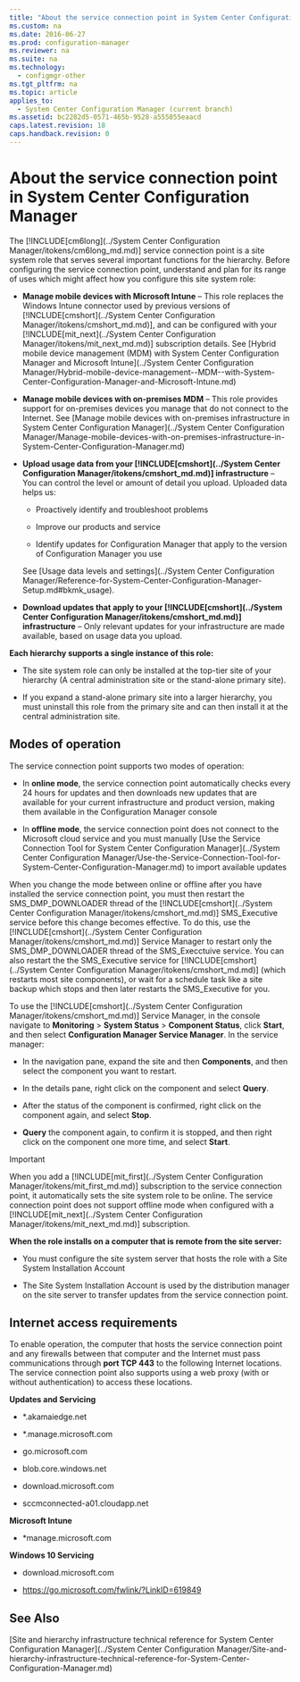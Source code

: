 ```yaml
---
title: "About the service connection point in System Center Configuration Manager"
ms.custom: na
ms.date: 2016-06-27
ms.prod: configuration-manager
ms.reviewer: na
ms.suite: na
ms.technology: 
  - configmgr-other
ms.tgt_pltfrm: na
ms.topic: article
applies_to: 
  - System Center Configuration Manager (current branch)
ms.assetid: bc2282d5-0571-465b-9528-a555855eaacd
caps.latest.revision: 18
caps.handback.revision: 0
---
```

# About the service connection point in System Center Configuration Manager
The [!INCLUDE[cm6long](../System Center Configuration Manager/itokens/cm6long_md.md)] service connection point is a site system role that serves several important functions for the hierarchy. Before configuring the service connection point, understand and plan for its range of uses which might affect how you configure this site system role:  
  
-   **Manage mobile devices with Microsoft Intune** – This role replaces the Windows Intune connector  used by previous versions of [!INCLUDE[cmshort](../System Center Configuration Manager/itokens/cmshort_md.md)], and can be configured with your [!INCLUDE[mit_next](../System Center Configuration Manager/itokens/mit_next_md.md)] subscription details. See [Hybrid mobile device management (MDM) with System Center Configuration Manager and Microsoft Intune](../System Center Configuration Manager/Hybrid-mobile-device-management--MDM--with-System-Center-Configuration-Manager-and-Microsoft-Intune.md)  
  
-   **Manage mobile devices with on-premises MDM** – This role provides support for on-premises devices you manage that do not connect to the Internet. See [Manage mobile devices with on-premises infrastructure in System Center Configuration Manager](../System Center Configuration Manager/Manage-mobile-devices-with-on-premises-infrastructure-in-System-Center-Configuration-Manager.md)  
  
-   **Upload usage data from your [!INCLUDE[cmshort](../System Center Configuration Manager/itokens/cmshort_md.md)] infrastructure** – You can control the level or amount of detail you upload. Uploaded data helps us:  
  
    -   Proactively identify and troubleshoot problems  
  
    -   Improve our products and service  
  
    -   Identify updates for Configuration Manager that apply to the version of Configuration Manager you use  
  
     See [Usage data levels and settings](../System Center Configuration Manager/Reference-for-System-Center-Configuration-Manager-Setup.md#bkmk_usage).  
  
-   **Download updates that apply to your [!INCLUDE[cmshort](../System Center Configuration Manager/itokens/cmshort_md.md)] infrastructure** – Only relevant updates for your infrastructure are made available, based on usage data you upload.  
  
 **Each hierarchy supports a single instance of this role:**  
  
-   The site system role can only be installed at the top-tier site of your hierarchy (A central administration site or the stand-alone primary site).  
  
-   If you expand a stand-alone primary site into a larger hierarchy, you must uninstall this role from the primary site and can then install it at the central administration site.  
  
##  <a name="bkmk_modes"></a> Modes of operation  
 The service connection point supports two modes of operation:  
  
-   In **online mode**, the service connection point automatically checks every 24 hours for updates and then downloads new updates that are available for your current infrastructure and product version, making them available in the Configuration Manager console  
  
-   In **offline mode**, the service connection point does not connect to the Microsoft cloud service and you must manually [Use the Service Connection Tool for System Center Configuration Manager](../System Center Configuration Manager/Use-the-Service-Connection-Tool-for-System-Center-Configuration-Manager.md) to import available updates  
  
 When you change the mode between online or offline after you have installed the service connection point, you  must then restart the SMS_DMP_DOWNLOADER thread of the [!INCLUDE[cmshort](../System Center Configuration Manager/itokens/cmshort_md.md)] SMS_Executive service before this change becomes effective.  To do this, use the [!INCLUDE[cmshort](../System Center Configuration Manager/itokens/cmshort_md.md)] Service Manager to restart only the SMS_DMP_DOWNLOADER thread of the SMS_Execctuive service.  You can also restart the the SMS_Executive service for [!INCLUDE[cmshort](../System Center Configuration Manager/itokens/cmshort_md.md)] (which restarts most site components), or wait for a schedule task like a site backup which stops and then later restarts the SMS_Executive for you.  
  
 To use the [!INCLUDE[cmshort](../System Center Configuration Manager/itokens/cmshort_md.md)] Service Manager, in the console navigate to **Monitoring** > **System Status** > **Component Status**, click **Start**, and then   select **Configuration Manager Service Manager**.  In the service manager:  
  
-   In the navigation pane, expand the  site and then **Components**, and then select the component you want to restart.  
  
-   In the details pane, right click on the component and select **Query**.  
  
-   After the status of the component is confirmed, right click on the component again, and select **Stop**.  
  
-   **Query** the component again, to confirm it is stopped, and then right click on the component one more time, and select **Start**.  
  
> [!IMPORTANT]  
>  When you add a  [!INCLUDE[mit_first](../System Center Configuration Manager/itokens/mit_first_md.md)] subscription to the service connection point, it automatically sets the site system role to be online. The service connection point does not support offline mode when configured with a [!INCLUDE[mit_next](../System Center Configuration Manager/itokens/mit_next_md.md)] subscription.  
  
 **When the role installs on a computer that is remote from the site server:**  
  
-   You must configure the site system server that hosts the role with a Site System Installation Account  
  
-   The Site System Installation Account is used by the distribution manager on the site server to transfer updates from the service connection point.  
  
##  <a name="bkmk_urls"></a> Internet access requirements  
 To enable operation, the computer that hosts the service connection point and any firewalls between that computer and the Internet must pass communications through **port TCP 443** to the following Internet locations. The service connection point also supports using a web proxy (with or without authentication) to access these locations.  
  
 **Updates and Servicing**  
  
-   *.akamaiedge.net  
  
-   *.manage.microsoft.com 

-   go.microsoft.com 
  
-   blob.core.windows.net  
  
-   download.microsoft.com  
  
-   sccmconnected-a01.cloudapp.net  
  
 **Microsoft Intune**  
  
-   *manage.microsoft.com  
  
 **Windows 10 Servicing**  
  
-   download.microsoft.com  
  
-   https://go.microsoft.com/fwlink/?LinkID=619849  
  
## See Also  
 [Site and hierarchy infrastructure technical reference for System Center Configuration Manager](../System Center Configuration Manager/Site-and-hierarchy-infrastructure-technical-reference-for-System-Center-Configuration-Manager.md)